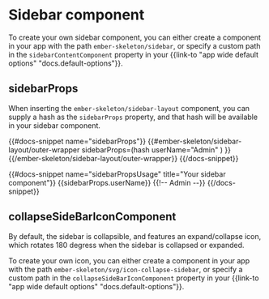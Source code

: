 # Sidebar component

To create your own sidebar component, you can either create a component in your app with the path `ember-skeleton/sidebar`, or specify a custom path in the `sidebarContentComponent` property in your {{link-to "app wide default options" "docs.default-options"}}.

## sidebarProps

When inserting the `ember-skeleton/sidebar-layout` component, you can supply a hash as the `sidebarProps` property, and that hash will be available in your sidebar component.

{{#docs-snippet name="sidebarProps"}}
  {{#ember-skeleton/sidebar-layout/outer-wrapper 
      sidebarProps=(hash 
        userName="Admin"
      )
    }}
  {{/ember-skeleton/sidebar-layout/outer-wrapper}}
{{/docs-snippet}}

{{#docs-snippet name="sidebarPropsUsage" title="Your sidebar component"}}
  {{sidebarProps.userName}} {{!-- Admin --}}
{{/docs-snippet}}

## collapseSideBarIconComponent

By default, the sidebar is collapsible, and features an expand/collapse icon, which rotates 180 degress when the sidebar is collapsed or expanded. 

To create your own icon, you can either create a component in your app with the path `ember-skeleton/svg/icon-collapse-sidebar`, or specify a custom path in the `collapseSideBarIconComponent` property in your {{link-to "app wide default options" "docs.default-options"}}.